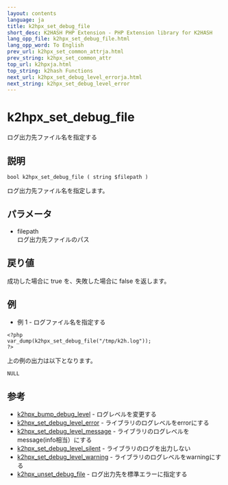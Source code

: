 ```yaml
---
layout: contents
language: ja
title: k2hpx_set_debug_file
short_desc: K2HASH PHP Extension - PHP Extension library for K2HASH
lang_opp_file: k2hpx_set_debug_file.html
lang_opp_word: To English
prev_url: k2hpx_set_common_attrja.html
prev_string: k2hpx_set_common_attr
top_url: k2hpxja.html
top_string: k2hash Functions
next_url: k2hpx_set_debug_level_errorja.html
next_string: k2hpx_set_debug_level_error
---
```


# k2hpx_set_debug_file
ログ出力先ファイル名を指定する

## 説明

```
bool k2hpx_set_debug_file ( string $filepath )
```

ログ出力先ファイル名を指定します。 

## パラメータ
- filepath  
ログ出力先ファイルのパス

## 戻り値
成功した場合に true を、失敗した場合に false を返します。 

## 例
- 例 1 - ログファイル名を指定する

```
<?php
var_dump(k2hpx_set_debug_file("/tmp/k2h.log"));
?>
```

上の例の出力は以下となります。

```
NULL
```


## 参考
- [k2hpx_bump_debug_level](k2hpx_bump_debug_levelja.html) - ログレベルを変更する
- [k2hpx_set_debug_level_error](k2hpx_set_debug_level_errorja.html) - ライブラリのログレベルをerrorにする
- [k2hpx_set_debug_level_message](k2hpx_set_debug_level_messageja.html) - ライブラリのログレベルをmessage(info相当）にする
- [k2hpx_set_debug_level_silent](k2hpx_set_debug_level_silentja.html) - ライブラリのログを出力しない
- [k2hpx_set_debug_level_warning](k2hpx_set_debug_level_warningja.html) - ライブラリのログレベルをwarningにする
- [k2hpx_unset_debug_file](k2hpx_unset_debug_fileja.html) - ログ出力先を標準エラーに指定する
